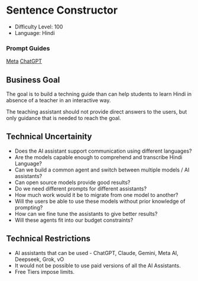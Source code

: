 # Sentence Constructor

- Difficulty Level: 100
- Language: Hindi

### Prompt Guides

[Meta](./meta)
[ChatGPT](./chatgpt)


## Business Goal
The goal is to build a techning guide than can help students to learn Hindi in absence of a teacher in an interactive way. 

The teaching assistant should not provide direct answers to the users, but only guidance that is needed to reach the goal. 

## Technical Uncertainity
- Does the AI assistant support communication using different languages?
- Are the models capable enough to comprehend and transcribe Hindi Language?
- Can we build a common agent and switch between multiple models / AI assistants?
- Can open source models provide good results?
- Do we need different prompts for different assistants?
- How much work would it be to migrate from one model to another?
- Will the users be able to use these models without prior knowledge of prompting?
- How can we fine tune the assistants to give better results? 
- Will these agents fit into our budget constraints?


## Technical Restrictions
- AI assistants that can be used - ChatGPT, Claude, Gemini, Meta AI, Deepseek, Grok, vO
- It would not be possible to use paid versions of all the AI Assistants.
- Free Tiers impose limits.
